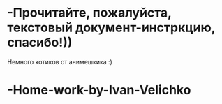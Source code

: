 # -Прочитайте, пожалуйста, текстовый документ-инстркцию, спасибо!))
Немного котиков от анимешкика :)
# -Home-work-by-Ivan-Velichko

